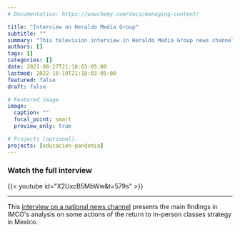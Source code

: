 ```yaml
---
# Documentation: https://wowchemy.com/docs/managing-content/

title: "Interview on Heraldo Media Group"
subtitle: ""
summary: "This television interview in Heraldo Media Group news channel presents IMCO's analysis about some of the policies that the Education Secretary developed for the return to in-person classes in Mexico."
authors: []
tags: []
categories: []
date: 2021-08-27T21:18:03-05:00
lastmod: 2022-10-19T21:18:03-05:00
featured: false
draft: false

# Featured image
image:
  caption: ""
  focal_point: smart
  preview_only: true

# Projects (optional).
projects: [educacion-pandemia]
---
```

### Watch the full interview

{{< youtube id="X2UxcB5MbWw&t=579s" >}}

---

This [interview on a national news channel](https://www.youtube.com/watch?v=X2UxcB5MbWw&t=579s) presents the main findings in IMCO's analysis on some actions of the return to in-person classes strategy in Mexico.